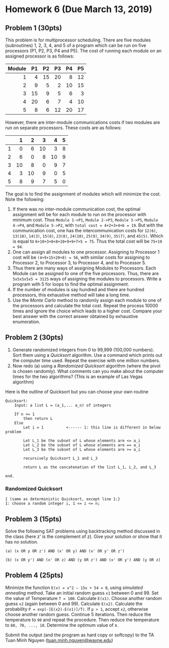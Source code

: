 # Homework 6 (Due March 13, 2019)

## Problem 1 (30pts)

This problem is for multiprocessor scheduling. There are five modules
(subroutines) 1, 2, 3, 4, and 5 of a program which can be run on five
processors (P1, P2, P3, P4 and P5). The cost of running each module on
an assigned processor is as follows:

| Module |  P1 |  P2 |  P3 |  P4 |  P5 |
| -----: | --: | --: | --: | --: | --: |
|      1 |   4 |  15 |  20 |   8 |  12 |
|      2 |   9 |   5 |   2 |  10 |  15 |
|      3 |  15 |   9 |   5 |   6 |   3 |
|      4 |  20 |   6 |   7 |   4 |  10 |
|      5 |   8 |   6 |  12 |  20 |  17 |

However, there are inter-module communications costs if two modules are
run on separate processors. These costs are as follows:

|     |   1 |   2 |   3 |   4 |   5 |
| --: | --: | --: | --: | --: | --: |
|   1 |   0 |   6 |  10 |   3 |   8 |
|   2 |   6 |   0 |   8 |  10 |   9 |
|   3 |  10 |   8 |   0 |   9 |   7 |
|   4 |   3 |  10 |   9 |   0 |   5 |
|   5 |   8 |   9 |   7 |   5 |   0 |

The goal is to find the assignment of modules which will minimize the
cost. Note the following:

1. If there was no inter-module communication cost, the optimal
   assignment will be for each module to run on the processor with
   minimum cost. Thus `Module 1->P1`, `Module 2->P3`, `Module 3->P5`,
   `Module 4->P4`, and `Module 5->P2`, with `total cost = 4+2+3+4+6 = 19`.
   But with the communication cost, one has the intercommunication costs
   for `12(6)`, `13(10)`, `14(3)`, `15(8)`, `23(8)`, `24(10)`, `25(9)`,
   `34(9)`, `35(7)`, and `45(5)`. Which is equal to `6+10+3+8+8+10+9+9+7+5 = 75`.
   Thus the total cost will be `75+19 = 94`.
2. One can assign all modules to one processor. Assigning to Processor
   1 cost will be `(4+9+15+20+8) = 56`, with similar costs for assigning
   to Processor 2, to Processor 3, to Processor 4, and to Processor 5.
3. Thus there are many ways of assigning Modules to Processors. Each
   Module can be assigned to one of the five processors. Thus, there
   are `5x5x5x5x5 = 3125` ways of assigning the modules to processors.
   Write a program with 5 for loops to find the optimal assignment.
4. If the number of modules is say hundred and there are hundred
   processors, this exhaustive method will take a long time.
5. Use the _Monte Carlo_ method to randomly assign each module to one of
   the processors and calculate the total cost. Repeat the process
   10000 times and ignore the choice which leads to a higher cost.
   Compare your best answer with the correct answer obtained by
   exhaustive enumeration.

## Problem 2 (30pts)

1.  Generate randomized integers from 0 to 99,999 (100,000 numbers).
    Sort them using a _Quicksort_ algorithm. Use a command which prints
    out the computer time used. Repeat the exercise with one million
    numbers.
2.  Now redo (a) using a _Randomized Quicksort_ algorithm (where the pivot
    is chosen randomly). What comments can you make about the computer
    times for the two algorithms? (This is an example of Las Vegas
    algorithm)

Here is the outline of Quicksort but you can choose your own routine

    Quicksort:
        Input: a list L = (a_1,... a_n) of integers

        If n <= 1
            then return L
        Else
            Let i = 1          <------ 1: this line is different in below problem

            Let L_1 be the subset of L whose elements are <= a_i
            Let L_2 be the subset of L whose elements are == a_i
            Let L_3 be the subset of L whose elements are >= a_i

            recursively Quicksort L_1 and L_3

            return L as the concatenation of the list L_1, L_2, and L_3

    end.

### Randomized Quicksort

    { (same as deterministic Quicksort, except line 1:}
    1: choose a random integer i, 1 <= i <= n;

## Problem 3 (15pts)

<!-- See here: https://en.wikipedia.org/wiki/Boolean_satisfiability_problem -->

Solve the following SAT problems using backtracking method discussed in
the class (here z' is the complement of z). Give your solution or show
that it has no solution.

    (a) (x OR y OR z') AND (x' OR y) AND (x' OR y' OR z')

    (b) (x OR y') AND (x' OR z) AND (y OR z') AND (x' OR y') AND (y OR z)

## Problem 4 (25pts)

<!-- See here: https://en.wikipedia.org/wiki/Simulated_annealing -->

Minimize the function `E(x) = x^2 – 15x + 54 = 0`, using
_simulated annealing_ method. Take an initial random guess `x1`
between 0 and 99. Set the value of Temperature `T = 100`. Calculate
`E(x1)`. Choose another random guess `x2` (again between 0 and 99).
Calculate `E(x2)`. Calculate the probability `P = exp(-[E(x2)-E(x1)]/T)`.
If `p > 1`, accept `x2`, otherwise choose another random guess.
Continue 5 iterations. Then reduce the temperature to `90` and repeat
the procedure. Then reduce the temperature to `80, 70, ..., 10`.
Determine the optimum value of x.

Submit the output (and the program as hard copy or softcopy) to the TA
Tuan Minh Nguyen (tuan.minh.nguyen@wayne.edu)
